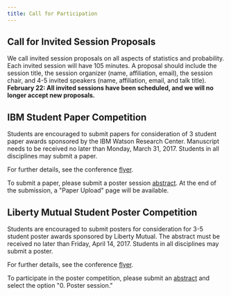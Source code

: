 ```yaml
---
title: Call for Participation
---
```


## Call for Invited Session Proposals

We call invited session proposals on all aspects of statistics and
probability. Each invited session will have 105 minutes. A proposal
should include the session title, the session organizer (name,
affiliation, email), the session chair, and 4-5 invited speakers
(name, affiliation, email, and talk title). **February 22: All invited
sessions have been scheduled, and we will no longer accept new
proposals.**

## IBM Student Paper Competition

Students are encouraged to submit papers for consideration of 3
student paper awards sponsored by the IBM Watson Research Center.
Manuscript needs to be received no later than Monday, March 31, 2017.
Students in all disciplines may submit a paper.

For further details, see the conference [flyer](ness2017flyer.pdf).

To submit a paper, please submit a poster
session [abstract](abstractform). At the end of the submission, a
"Paper Upload" page will be available.

## Liberty Mutual Student Poster Competition

Students are encouraged to submit posters for consideration for 3-5
student poster awards sponsored by Liberty Mutual. The
abstract must be received no later than Friday, April 14, 2017.
Students in all disciplines may submit a poster.

For further details, see the conference [flyer](ness2017flyer.pdf).

To participate in the poster competition, please submit
an [abstract](abstractform) and select the option "0. Poster session."

